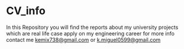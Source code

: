 # CV_info
In this Repository you will find the reports about my university projects which are real life case apply on my engineering career 
for more info contact me 
kemix738@gmail.com
or 
k.miguel0599@gmail.com
